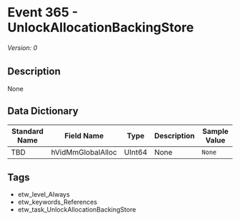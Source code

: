 # Event 365 - UnlockAllocationBackingStore
###### Version: 0

## Description
None

## Data Dictionary
|Standard Name|Field Name|Type|Description|Sample Value|
|---|---|---|---|---|
|TBD|hVidMmGlobalAlloc|UInt64|None|`None`|

## Tags
* etw_level_Always
* etw_keywords_References
* etw_task_UnlockAllocationBackingStore